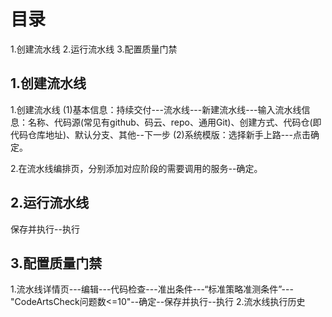 
# 目录
1.创建流水线
2.运行流水线
3.配置质量门禁

## 1.创建流水线
1.创建流水线
(1)基本信息：持续交付---流水线---新建流水线---输入流水线信息：名称、代码源(常见有github、码云、repo、通用Git)、创建方式、代码仓(即代码仓库地址)、默认分支、其他--下一步
(2)系统模版：选择新手上路---点击确定。

2.在流水线编排页，分别添加对应阶段的需要调用的服务--确定。

## 2.运行流水线
保存并执行--执行

## 3.配置质量门禁
1.流水线详情页---编辑---代码检查---准出条件---“标准策略准测条件”---"CodeArtsCheck问题数<=10"--确定--保存并执行--执行
2.流水线执行历史